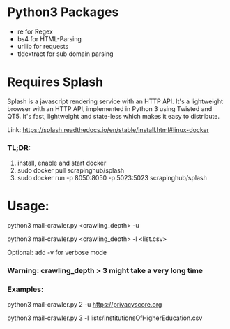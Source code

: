 # Python3 Packages

- re for Regex
- bs4 for HTML-Parsing
- urllib for requests
- tldextract for sub domain parsing

# Requires Splash

Splash is a javascript rendering service with an HTTP API.
It's a lightweight browser with an HTTP API, implemented in Python 3 using Twisted and QT5.
It's fast, lightweight and state-less which makes it easy to distribute.

Link: https://splash.readthedocs.io/en/stable/install.html#linux-docker

### TL;DR:
1. install, enable and start docker
2. sudo docker pull scrapinghub/splash
3. sudo docker run -p 8050:8050 -p 5023:5023 scrapinghub/splash

# Usage:

python3 mail-crawler.py <crawling_depth> -u <target>
  
python3 mail-crawler.py <crawling_depth> -l <list.csv>

Optional: add -v for verbose mode

### Warning: crawling_depth > 3 might take a very long time

### Examples:

python3 mail-crawler.py 2 -u https://privacyscore.org

python3 mail-crawler.py 3 -l lists/InstitutionsOfHigherEducation.csv
